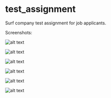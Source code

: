 # test_assignment

Surf company test assignment for job applicants.

Screenshots:

![alt text](https://github.com/Nyanny/test_assignment/blob/master/screenshots/Screenshot_login_1.png)

![alt text](https://github.com/Nyanny/test_assignment/blob/master/screenshots/Screenshot_login_2.png)

![alt text](https://github.com/Nyanny/test_assignment/blob/master/screenshots/Screenshot_userslist_1.png)

![alt text](https://github.com/Nyanny/test_assignment/blob/master/screenshots/Screenshot_userslist_2.png)

![alt text](https://github.com/Nyanny/test_assignment/blob/master/screenshots/Screenshot_loading.png)

![alt text](https://github.com/Nyanny/test_assignment/blob/master/screenshots/Screenshot_error.png)
